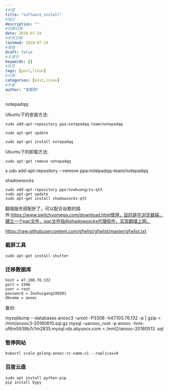 ```yaml
---
#标题
title: "software_install"
#描述
description: ""
#创建日期
date: 2018-07-24
#修改日期
lastmod: 2018-07-24
#草稿
draft: false
#关键字
keywords: []
#标签
tags: [post,linux]
#分类
categories: [post,linux]
#作者
author: "邹慧刚"
---
```

notepadqq:

Ubuntu下的安装方法:

	sudo add-apt-repository ppa:notepadqq-team/notepadqq

	sudo apt-get update

	sudo apt-get install notepadqq

Ubuntu下的卸载方法:

	sudo apt-get remove notepadqq

s	udo add-apt-repository --remove ppa:notepadqq-team/notepadqq

shadowsocks 

	sudo add-apt-repository ppa:hzwhuang/ss-qt5 
	sudo apt-get update 
	sudo apt-get install shadowsocks-qt5
	
翻墙服务搭配好了，可以配合谷歌的插件:https://www.switchyomega.com/download.html使用，目的是在浏览器端，建立一个pac文件，pac文件指向shadowsocks代理软件，实现翻墙上网。

https://raw.githubusercontent.com/gfwlist/gfwlist/master/gfwlist.txt

### 截屏工具 

	sudo apt-get install shutter
### 迁移数据库

	host = 47.100.76.132
	port = 3308
	user = root
	password = Zouhuigang199201
	dbname = anooc
	
备份:

mysqldump --databases anooc3 -uroot -P3308 -h47.100.76.132 -p | gzip > /mnt/anooc3-20180610.sql.gz
mysql -uanooc_root -p anooc -hrm-uf6m5938b7c1m2835.mysql.rds.aliyuncs.com < /mnt2/anooc-20180513 .sql

### 暂停网站

	kubectl scale golang-anooc-rc-name-v1 --replicas=0
	
### 百度云盘

	sudo apt install python-pip
	pip install bypy